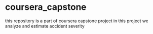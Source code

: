 # coursera_capstone
this repository is a part of coursera capstone project in this project we analyze and estimate accident severity  
